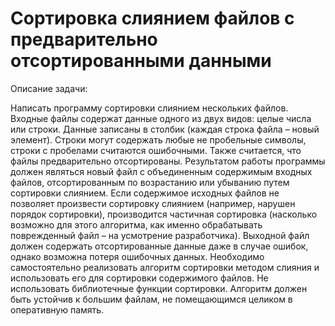 # Сортировка слиянием файлов с предварительно отсортированными данными
Описание задачи:

Написать программу сортировки слиянием нескольких файлов. 
Входные файлы содержат данные одного из двух видов: целые числа или строки. Данные записаны 
в столбик (каждая строка файла – новый элемент). Строки могут содержать любые не пробельные 
символы, строки с пробелами считаются ошибочными. Также считается, что файлы предварительно 
отсортированы. 
Результатом работы программы должен являться новый файл с объединенным содержимым 
входных файлов, отсортированным по возрастанию или убыванию путем сортировки слиянием. 
Если содержимое исходных файлов не позволяет произвести сортировку слиянием (например, 
нарушен порядок сортировки), производится частичная сортировка (насколько возможно для этого 
алгоритма, как именно обрабатывать поврежденный файл – на усмотрение разработчика). 
Выходной файл должен содержать отсортированные данные даже в случае ошибок, однако 
возможна потеря ошибочных данных. 
Необходимо самостоятельно реализовать алгоритм сортировки методом слияния и использовать 
его для сортировки содержимого файлов. Не использовать библиотечные функции сортировки. 
Алгоритм должен быть устойчив к большим файлам, не помещающимся целиком в оперативную 
память. 
